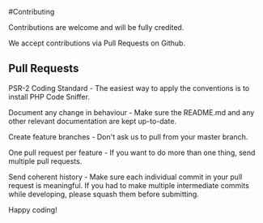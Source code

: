#Contributing

Contributions are welcome and will be fully credited.

We accept contributions via Pull Requests on Github.

## Pull Requests

PSR-2 Coding Standard - The easiest way to apply the conventions is to install PHP Code Sniffer.

Document any change in behaviour - Make sure the README.md and any other relevant documentation are kept up-to-date.

Create feature branches - Don't ask us to pull from your master branch.

One pull request per feature - If you want to do more than one thing, send multiple pull requests.

Send coherent history - Make sure each individual commit in your pull request is meaningful. If you had to make multiple intermediate commits while developing, please squash them before submitting.

Happy coding!
